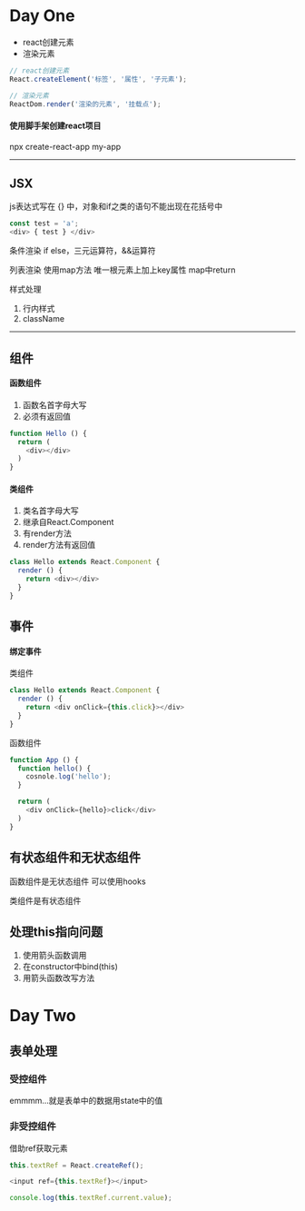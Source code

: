 # Day One

- react创建元素
- 渲染元素
```javascript
// react创建元素
React.createElement('标签', '属性', '子元素');

// 渲染元素
ReactDom.render('渲染的元素', '挂载点');
```
#### 使用脚手架创建react项目
npx create-react-app my-app

---
## JSX

js表达式写在 {} 中，对象和if之类的语句不能出现在花括号中

```javascript
const test = 'a';
<div> { test } </div>
```

条件渲染
if else，三元运算符，&&运算符

列表渲染
使用map方法 唯一根元素上加上key属性 map中return

样式处理

1. 行内样式
2. className

---
## 组件

#### 函数组件
1. 函数名首字母大写
2. 必须有返回值
```javascript
function Hello () {
  return (
    <div></div>
  )
}
```

#### 类组件
1. 类名首字母大写
2. 继承自React.Component
3. 有render方法
4. render方法有返回值
```javascript
class Hello extends React.Component {
  render () {
    return <div></div>
  }
}
```

## 事件

#### 绑定事件

类组件
```javascript
class Hello extends React.Component {
  render () {
    return <div onClick={this.click}></div>
  }
}
```

函数组件
```javascript
function App () {
  function hello() {
    cosnole.log('hello');
  }

  return (
    <div onClick={hello}>click</div>
  )
}
```
## 有状态组件和无状态组件

函数组件是无状态组件 可以使用hooks  

类组件是有状态组件

## 处理this指向问题

1. 使用箭头函数调用
2. 在constructor中bind(this)
3. 用箭头函数改写方法


# Day Two

## 表单处理

### 受控组件

emmmm...就是表单中的数据用state中的值

### 非受控组件

借助ref获取元素

```javascript
this.textRef = React.createRef();

<input ref={this.textRef}></input>

console.log(this.textRef.current.value);
```